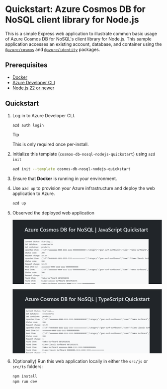 <!--
---
page_type: sample
name: "Quickstart: Azure Cosmos DB for NoSQL and Azure SDK for Node.js"
description: This is a simple Express web application to illustrate common basic usage of Azure Cosmos DB for NoSQL and the Azure SDK for Node.js.
urlFragment: template
languages:
- typescript
- javascript
- azdeveloper
products:
- azure-cosmos-db
---
-->

# Quickstart: Azure Cosmos DB for NoSQL client library for Node.js

This is a simple Express web application to illustrate common basic usage of Azure Cosmos DB for NoSQL's client library for Node.js. This sample application accesses an existing account, database, and container using the [`@azure/cosmos`](https://www.npmjs.com/package/@azure/cosmos) and [`@azure/identity`](https://www.npmjs.com/package/@azure/identity) packages.

## Prerequisites

- [Docker](https://www.docker.com/)
- [Azure Developer CLI](https://aka.ms/azd-install)
- [Node.js 22 or newer](https://nodejs.org/)

## Quickstart

1. Log in to Azure Developer CLI.

    ```bash
    azd auth login
    ```

    > [!TIP]
    > This is only required once per-install.

1. Initialize this template (`cosmos-db-nosql-nodejs-quickstart`) using `azd init`

    ```bash
    azd init --template cosmos-db-nosql-nodejs-quickstart
    ```

1. Ensure that **Docker** is running in your environment.

1. Use `azd up` to provision your Azure infrastructure and deploy the web application to Azure.

    ```bash
    azd up
    ```

1. Observed the deployed web application

    ![Screenshot of the deployed JavaScript web application.](assets/web-js.png)

    ![Screenshot of the deployed TypeScript web application.](assets/web-ts.png)

1. (Optionally) Run this web application locally in either the `src/js` or `src/ts` folders:

    ```bash
    npm install
    npm run dev
    ```
